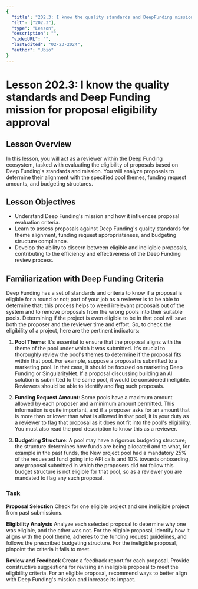 ```yaml
---
{
  "title": "202.3: I know the quality standards and DeepFunding mission for proposal eligibility approval",
  "slt": ["202.3"],
  "type": "Lesson",
  "description": "",
  "videoURL": "",
  "lastEdited": "02-23-2024",
  "author": "Ubio"
}
---
```


# Lesson 202.3: I know the quality standards and Deep Funding mission for proposal eligibility approval

## Lesson Overview

In this lesson, you will act as a reviewer within the Deep Funding ecosystem, tasked with evaluating the eligibility of proposals based on Deep Funding's standards and mission. You will analyze proposals to determine their alignment with the specified pool themes, funding request amounts, and budgeting structures.

## Lesson Objectives

- Understand Deep Funding's mission and how it influences proposal evaluation criteria.
- Learn to assess proposals against Deep Funding's quality standards for theme alignment, funding request appropriateness, and budgeting structure compliance.
- Develop the ability to discern between eligible and ineligible proposals, contributing to the efficiency and effectiveness of the Deep Funding review process.

## Familiarization with Deep Funding Criteria

Deep Funding has a set of standards and criteria to know if a proposal is eligible for a round or not; part of your job as a reviewer is to be able to determine that; this process helps to weed irrelevant proposals out of the system and to remove proposals from the wrong pools into their suitable pools. Determining if the project is even eligible to be in that pool will save both the proposer and the reviewer time and effort. So, to check the eligibility of a project, here are the pertinent indicators:

1. **Pool Theme**: It's essential to ensure that the proposal aligns with the theme of the pool under which it was submitted. It's crucial to thoroughly review the pool's themes to determine if the proposal fits within that pool. For example, suppose a proposal is submitted to a marketing pool. In that case, it should be focused on marketing Deep Funding or SingularityNet. If a proposal discussing building an AI solution is submitted to the same pool, it would be considered ineligible. Reviewers should be able to identify and flag such proposals.

2. **Funding Request Amount**: Some pools have a maximum amount allowed by each proposer and a minimum amount permitted. This information is quite important, and if a proposer asks for an amount that is more than or lower than what is allowed in that pool, it is your duty as a reviewer to flag that proposal as it does not fit into the pool's eligibility. You must also read the pool description to know this as a reviewer.

3. **Budgeting Structure**: A pool may have a rigorous budgeting structure; the structure determines how funds are being allocated and to what, for example in the past funds, the New project pool had a mandatory 25% of the requested fund going into API calls and 10% towards onboarding, any proposal submitted in which the proposers did not follow this budget structure is not eligible for that pool, so as a reviewer you are mandated to flag any such proposal.

### Task

**Proposal Selection**
Check for one eligible project and one ineligible project from past submissions.

**Eligibility Analysis**
Analyze each selected proposal to determine why one was eligible, and the other was not. For the eligible proposal, identify how it aligns with the pool theme, adheres to the funding request guidelines, and follows the prescribed budgeting structure. For the ineligible proposal, pinpoint the criteria it fails to meet.

**Review and Feedback**
Create a feedback report for each proposal. Provide constructive suggestions for revising an ineligible proposal to meet the eligibility criteria. For an eligible proposal, recommend ways to better align with Deep Funding's mission and increase its impact.
